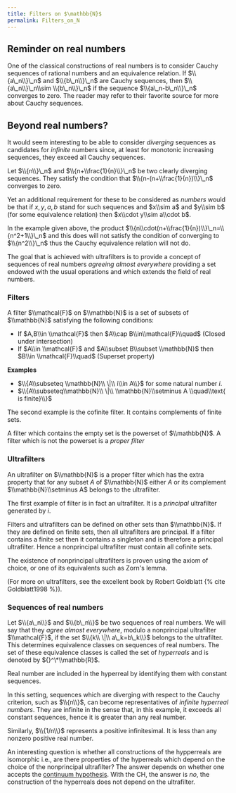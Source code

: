 ```yaml
---
title: Filters on $\mathbb{N}$
permalink: Filters_on_N
---
```



## Reminder on real numbers

One of the classical constructions of real numbers is to consider Cauchy
sequences of rational numbers and an equivalence relation. If
$\\{a\_n\\}\_n$ and $\\{b\_n\\}\_n$ are Cauchy sequences, then
$\\{a\_n\\}\_n\\sim \\{b\_n\\}\_n$ if the sequence $\\{a\_n-b\_n\\}\_n$
converges to zero. The reader may refer to their favorite source for
more about Cauchy sequences.

## Beyond real numbers?

It would seem interesting to be able to consider *diverging* sequences
as candidates for *infinite* numbers since, at least for monotonic
increasing sequences, they exceed all Cauchy sequences.

Let $\\{n\\}\_n$ and $\\{n+\\frac{1}{n}\\}\_n$ be two clearly diverging
sequences. They satisfy the condition that $\\{n-(n+\\frac{1}{n})\\}\_n$
converges to zero.

Yet an additional requirement for these to be considered as *numbers*
would be that if $x,y,a,b$ stand for such sequences and $x\\sim a$ and
$y\\sim b$ (for some equivalence relation) then $x\\cdot y\\sim a\\cdot
b$.

In the example given above, the product
$\\{n\\cdot(n+\\frac{1}{n})\\}\_n=\\{n^2+1\\}\_n$ and this does will not
satisfy the condition of converging to $\\{n^2\\}\_n$ thus the Cauchy
equivalence relation will not do.

The goal that is achieved with ultrafilters is to provide a concept of
sequences of real numbers *agreeing almost everywhere* providing a set
endowed with the usual operations and which extends the field of real
numbers.

### Filters

A filter $\\mathcal{F}$ on $\\mathbb{N}$ is a set of subsets of
$\\mathbb{N}$ satisfying the following conditions:

-   If $A,B\\in \\mathcal{F}$ then $A\\cap B\\in\\mathcal{F}\\quad$
    (Closed under intersection)
-   If $A\\in \\mathcal{F}$ and $A\\subset B\\subset \\mathbb{N}$ then
    $B\\in \\mathcal{F}\\quad$ (Superset property)

**Examples**

-   $\\{A\\subseteq \\mathbb{N}\\ \|\\ i\\in A\\}$ for some natural
    number $i$.
-   $\\{A\\subseteq\\mathbb{N}\\ \|\\ \\mathbb{N}\\setminus A
    \\quad\\text{ is finite}\\}$

The second example is the cofinite filter. It contains complements of
finite sets.

A filter which contains the empty set is the powerset of $\\mathbb{N}$.
A filter which is not the powerset is a *proper filter*

### Ultrafilters

An ultrafilter on $\\mathbb{N}$ is a proper filter which has the extra
property that for any subset $A$ of $\\mathbb{N}$ either $A$ or its
complement $\\mathbb{N}\\setminus A$ belongs to the ultrafilter.

The first example of filter is in fact an ultrafilter. It is a
*principal* ultrafilter generated by $i$.

Filters and ultrafilters can be defined on other sets than
$\\mathbb{N}$. If they are defined on finite sets, then all ultrafilters
are principal. If a filter contains a finite set then it contains a
singleton and is therefore a principal ultrafilter. Hence a nonprincipal
ultrafilter must contain all cofinite sets.

The existence of nonprincipal ultrafilters is proven using the axiom of
choice, or one of its equivalents such as Zorn's lemma.

(For more on ultrafilters, see the excellent book by Robert Goldblatt
{% cite Goldblatt1998 %}).

### Sequences of real numbers

Let $\\{a\_n\\}$ and $\\{b\_n\\}$ be two sequences of real numbers. We
will say that they *agree almost everywhere*, modulo a nonprincipal
ultrafilter $\\mathcal{F}$, if the set $\\{k\\ \|\\ a\_k=b\_k\\}$
belongs to the ultrafilter. This determines equivalence classes on
sequences of real numbers. The set of these equivalence classes is
called the set of *hyperreals* and is denoted by ${}^\*\\mathbb{R}$.

Real number are included in the hyperreal by identifying them with
constant sequences.

In this setting, sequences which are diverging with respect to the
Cauchy criterion, such as $\\{n\\}$, can become representatives of
*infinite hyperreal numbers*. They are infinite in the sense that, in
this example, it exceeds all constant sequences, hence it is greater
than any real number.

Similarly, $\\{1/n\\}$ represents a positive infinitesimal. It is less
than any nonzero positive real number.

An interesting question is whether all constructions of the hypperreals
are isomorphic i.e., are there properties of the hyperreals which depend
on the choice of the nonprincipal ultrafilter? The answer depends on
whether one accepts the
<a href="Continuum_hypothesis" class="mw-redirect" title="Continuum hypothesis">continuum hypothesis</a>.
With the CH, the answer is *no*, the construction of the hyperreals does
not depend on the ultrafilter.
